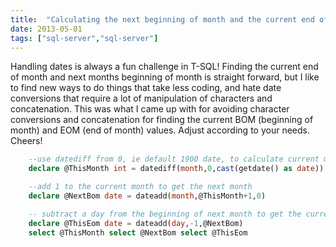 ```yaml
---
title:  "Calculating the next beginning of month and the current end of month"
date: 2013-05-01
tags: ["sql-server","sql-server"]
---
```


Handling dates is always a fun challenge in T-SQL! Finding the current end of month and next months beginning of month is straight forward, but I like to find new ways to do things that take less coding, and hate date conversions that require a lot of manipulation of characters and concatenation. This was what I came up with for avoiding character conversions and concatenation for finding the current BOM (beginning of month) and EOM (end of month) values. Adjust according to your needs. Cheers!

```sql
    --use datediff from 0, ie default 1900 date, to calculate current months as int
    declare @ThisMonth int = datediff(month,0,cast(getdate() as date))

    --add 1 to the current month to get the next month
    declare @NextBom date = dateadd(month,@ThisMonth+1,0)

    -- subtract a day from the beginning of next month to get the current end of month, without worrying about 28, 30, or 31 days.
    declare @ThisEom date = dateadd(day,-1,@NextBom)
    select @ThisMonth select @NextBom select @ThisEom
```